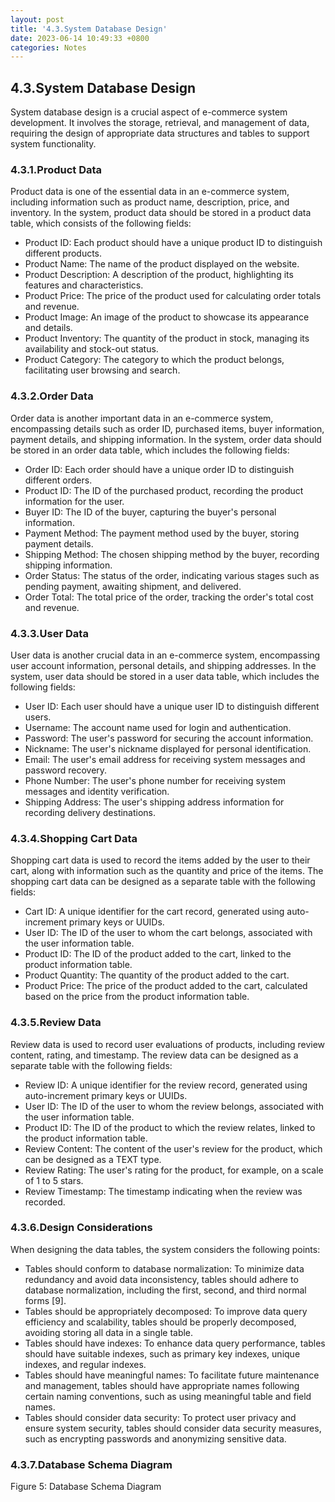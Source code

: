 ```yaml
---
layout: post
title: '4.3.System Database Design'
date: 2023-06-14 10:49:33 +0800
categories: Notes
---
```


## 4.3.System Database Design

System database design is a crucial aspect of e-commerce system development. It involves the storage, retrieval, and management of data, requiring the design of appropriate data structures and tables to support system functionality.

### 4.3.1.Product Data

Product data is one of the essential data in an e-commerce system, including information such as product name, description, price, and inventory. In the system, product data should be stored in a product data table, which consists of the following fields:

- Product ID: Each product should have a unique product ID to distinguish different products.
- Product Name: The name of the product displayed on the website.
- Product Description: A description of the product, highlighting its features and characteristics.
- Product Price: The price of the product used for calculating order totals and revenue.
- Product Image: An image of the product to showcase its appearance and details.
- Product Inventory: The quantity of the product in stock, managing its availability and stock-out status.
- Product Category: The category to which the product belongs, facilitating user browsing and search.

### 4.3.2.Order Data

Order data is another important data in an e-commerce system, encompassing details such as order ID, purchased items, buyer information, payment details, and shipping information. In the system, order data should be stored in an order data table, which includes the following fields:

- Order ID: Each order should have a unique order ID to distinguish different orders.
- Product ID: The ID of the purchased product, recording the product information for the user.
- Buyer ID: The ID of the buyer, capturing the buyer's personal information.
- Payment Method: The payment method used by the buyer, storing payment details.
- Shipping Method: The chosen shipping method by the buyer, recording shipping information.
- Order Status: The status of the order, indicating various stages such as pending payment, awaiting shipment, and delivered.
- Order Total: The total price of the order, tracking the order's total cost and revenue.

### 4.3.3.User Data

User data is another crucial data in an e-commerce system, encompassing user account information, personal details, and shipping addresses. In the system, user data should be stored in a user data table, which includes the following fields:

- User ID: Each user should have a unique user ID to distinguish different users.
- Username: The account name used for login and authentication.
- Password: The user's password for securing the account information.
- Nickname: The user's nickname displayed for personal identification.
- Email: The user's email address for receiving system messages and password recovery.
- Phone Number: The user's phone number for receiving system messages and identity verification.
- Shipping Address: The user's shipping address information for recording delivery destinations.

### 4.3.4.Shopping Cart Data

Shopping cart data is used to record the items added by the user to their cart, along with information such as the quantity and price of the items. The shopping cart data can be designed as a separate table with the following fields:

- Cart ID: A unique identifier for the cart record, generated using auto-increment primary keys or UUIDs.
- User ID: The ID of the user to whom the cart belongs, associated with the user information table.
- Product ID: The ID of the product added to the cart, linked to the product information table.
- Product Quantity: The quantity of the product added to the cart.
- Product Price: The price of the product added to the cart, calculated based on the price from the product information table.

### 4.3.5.Review Data

Review data is used to record user evaluations of products, including review content, rating, and timestamp. The review data can be designed as a separate table with the following fields:

- Review ID: A unique identifier for the review record, generated using auto-increment primary keys or UUIDs.
- User ID: The ID of the user to whom the review belongs, associated with the user information table.
- Product ID: The ID of the product to which the review relates, linked to the product information table.
- Review Content: The content of the user's review for the product, which can be designed as a TEXT type.
- Review Rating: The user's rating for the product, for example, on a scale of 1 to 5 stars.
- Review Timestamp: The timestamp indicating when the review was recorded.

### 4.3.6.Design Considerations

When designing the data tables, the system considers the following points:

- Tables should conform to database normalization: To minimize data redundancy and avoid data inconsistency, tables should adhere to database normalization, including the first, second, and third normal forms [9].
- Tables should be appropriately decomposed: To improve data query efficiency and scalability, tables should be properly decomposed, avoiding storing all data in a single table.
- Tables should have indexes: To enhance data query performance, tables should have suitable indexes, such as primary key indexes, unique indexes, and regular indexes.
- Tables should have meaningful names: To facilitate future maintenance and management, tables should have appropriate names following certain naming conventions, such as using meaningful table and field names.
- Tables should consider data security: To protect user privacy and ensure system security, tables should consider data security measures, such as encrypting passwords and anonymizing sensitive data.

### 4.3.7.Database Schema Diagram

Figure 5: Database Schema Diagram
